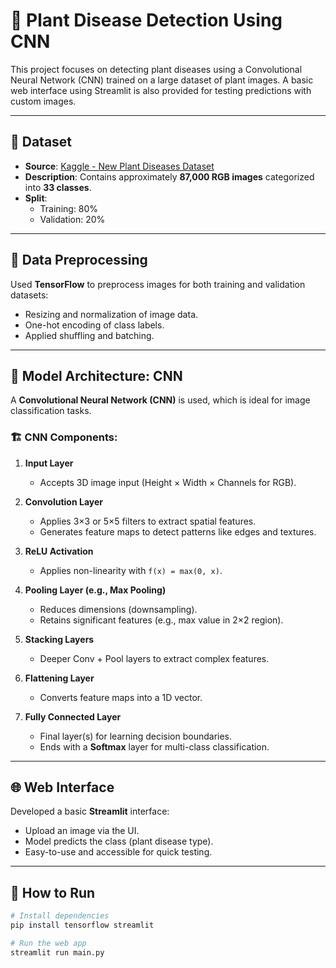 # 🌿 Plant Disease Detection Using CNN

This project focuses on detecting plant diseases using a Convolutional Neural Network (CNN) trained on a large dataset of plant images. A basic web interface using Streamlit is also provided for testing predictions with custom images.

---

## 📁 Dataset

- **Source**: [Kaggle - New Plant Diseases Dataset](https://www.kaggle.com/datasets/vipoooool/new-plant-diseases-dataset/data)
- **Description**: Contains approximately **87,000 RGB images** categorized into **33 classes**.
- **Split**:
  - Training: 80%
  - Validation: 20%

---

## 🧹 Data Preprocessing

Used **TensorFlow** to preprocess images for both training and validation datasets:
- Resizing and normalization of image data.
- One-hot encoding of class labels.
- Applied shuffling and batching.

---

## 🧠 Model Architecture: CNN

A **Convolutional Neural Network (CNN)** is used, which is ideal for image classification tasks.

### 🏗 CNN Components:

1. **Input Layer**  
   - Accepts 3D image input (Height × Width × Channels for RGB).

2. **Convolution Layer**  
   - Applies 3×3 or 5×5 filters to extract spatial features.
   - Generates feature maps to detect patterns like edges and textures.

3. **ReLU Activation**  
   - Applies non-linearity with `f(x) = max(0, x)`.

4. **Pooling Layer (e.g., Max Pooling)**  
   - Reduces dimensions (downsampling).
   - Retains significant features (e.g., max value in 2×2 region).

5. **Stacking Layers**  
   - Deeper Conv + Pool layers to extract complex features.

6. **Flattening Layer**  
   - Converts feature maps into a 1D vector.

7. **Fully Connected Layer**  
   - Final layer(s) for learning decision boundaries.
   - Ends with a **Softmax** layer for multi-class classification.

---

## 🌐 Web Interface

Developed a basic **Streamlit** interface:
- Upload an image via the UI.
- Model predicts the class (plant disease type).
- Easy-to-use and accessible for quick testing.

---

## 🚀 How to Run

```bash
# Install dependencies
pip install tensorflow streamlit

# Run the web app
streamlit run main.py
